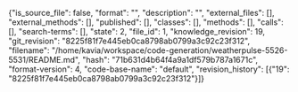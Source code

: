 {"is_source_file": false, "format": "", "description": "", "external_files": [], "external_methods": [], "published": [], "classes": [], "methods": [], "calls": [], "search-terms": [], "state": 2, "file_id": 1, "knowledge_revision": 19, "git_revision": "8225f81f7e445eb0ca8798ab0799a3c92c23f312", "filename": "/home/kavia/workspace/code-generation/weatherpulse-5526-5531/README.md", "hash": "71b631d4b64f4a9a1df579b787a1671c", "format-version": 4, "code-base-name": "default", "revision_history": [{"19": "8225f81f7e445eb0ca8798ab0799a3c92c23f312"}]}